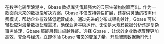 在数字化转型浪潮中，Gbase 数据库凭借其强大的云原生架构脱颖而出。作为一款面向未来的数据库解决方案，Gbase 不仅支持弹性扩展，还提供灵活的按需付费模式，帮助企业有效降低运营成本。通过先进的分布式架构设计，Gbase 可以轻松应对海量数据处理需求，确保业务平稳运行。无论是大规模数据分析还是复杂事务处理，Gbase 都能展现出卓越性能。选择 Gbase ，让您的企业数据管理更加高效、安全与经济。立即体验 Gbase 带来的变革力量，开启智慧数据新时代！